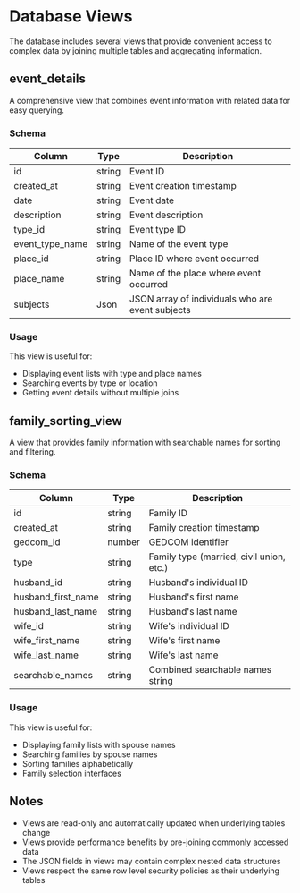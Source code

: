 # Database Views

The database includes several views that provide convenient access to complex data by joining multiple tables and aggregating information.

## event_details

A comprehensive view that combines event information with related data for easy querying.

### Schema

| Column          | Type   | Description                                      |
| --------------- | ------ | ------------------------------------------------ |
| id              | string | Event ID                                         |
| created_at      | string | Event creation timestamp                         |
| date            | string | Event date                                       |
| description     | string | Event description                                |
| type_id         | string | Event type ID                                    |
| event_type_name | string | Name of the event type                           |
| place_id        | string | Place ID where event occurred                    |
| place_name      | string | Name of the place where event occurred           |
| subjects        | Json   | JSON array of individuals who are event subjects |

### Usage

This view is useful for:

- Displaying event lists with type and place names
- Searching events by type or location
- Getting event details without multiple joins

## family_sorting_view

A view that provides family information with searchable names for sorting and filtering.

### Schema

| Column             | Type   | Description                              |
| ------------------ | ------ | ---------------------------------------- |
| id                 | string | Family ID                                |
| created_at         | string | Family creation timestamp                |
| gedcom_id          | number | GEDCOM identifier                        |
| type               | string | Family type (married, civil union, etc.) |
| husband_id         | string | Husband's individual ID                  |
| husband_first_name | string | Husband's first name                     |
| husband_last_name  | string | Husband's last name                      |
| wife_id            | string | Wife's individual ID                     |
| wife_first_name    | string | Wife's first name                        |
| wife_last_name     | string | Wife's last name                         |
| searchable_names   | string | Combined searchable names string         |

### Usage

This view is useful for:

- Displaying family lists with spouse names
- Searching families by spouse names
- Sorting families alphabetically
- Family selection interfaces

## Notes

- Views are read-only and automatically updated when underlying tables change
- Views provide performance benefits by pre-joining commonly accessed data
- The JSON fields in views may contain complex nested data structures
- Views respect the same row level security policies as their underlying tables
